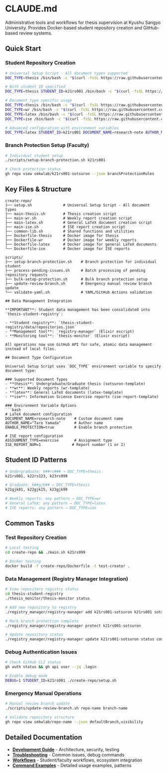 # CLAUDE.md

Administrative tools and workflows for thesis supervision at Kyushu Sangyo University. Provides Docker-based student repository creation and GitHub-based review systems.

## Quick Start

### Student Repository Creation
```bash
# Universal Setup Script - All document types supported
DOC_TYPE=thesis /bin/bash -c "$(curl -fsSL https://raw.githubusercontent.com/smkwlab/thesis-management-tools/main/create-repo/setup.sh)"

# With student ID specified
DOC_TYPE=thesis STUDENT_ID=k21rs001 /bin/bash -c "$(curl -fsSL https://raw.githubusercontent.com/smkwlab/thesis-management-tools/main/create-repo/setup.sh)"

# Document type specific usage
DOC_TYPE=thesis /bin/bash -c "$(curl -fsSL https://raw.githubusercontent.com/smkwlab/thesis-management-tools/main/create-repo/setup.sh)"   # Thesis repository
DOC_TYPE=wr /bin/bash -c "$(curl -fsSL https://raw.githubusercontent.com/smkwlab/thesis-management-tools/main/create-repo/setup.sh)"      # Weekly reports
DOC_TYPE=latex /bin/bash -c "$(curl -fsSL https://raw.githubusercontent.com/smkwlab/thesis-management-tools/main/create-repo/setup.sh)"   # General LaTeX
DOC_TYPE=ise /bin/bash -c "$(curl -fsSL https://raw.githubusercontent.com/smkwlab/thesis-management-tools/main/create-repo/setup.sh)"     # ISE reports

# Advanced configuration with environment variables
DOC_TYPE=latex STUDENT_ID=k21rs001 DOCUMENT_NAME=research-note AUTHOR_NAME="Taro Yamada" /bin/bash -c "$(curl -fsSL https://raw.githubusercontent.com/smkwlab/thesis-management-tools/main/create-repo/setup.sh)"
```

### Branch Protection Setup (Faculty)
```bash
# Individual student setup
./scripts/setup-branch-protection.sh k21rs001

# Check protection status
gh repo view smkwlab/k21rs001-sotsuron --json branchProtectionRules
```

## Key Files & Structure

```
create-repo/
├── setup.sh              # Universal Setup Script - All document types
├── main-thesis.sh        # Thesis creation script
├── main-wr.sh            # Weekly report creation script
├── main-latex.sh         # General LaTeX document creation script
├── main-ise.sh           # ISE report creation script
├── common-lib.sh         # Shared functions and utilities
├── Dockerfile-thesis     # Docker image for thesis
├── Dockerfile-wr         # Docker image for weekly reports
├── Dockerfile-latex      # Docker image for general LaTeX documents
└── Dockerfile-ise        # Docker image for ISE reports

scripts/
├── setup-branch-protection.sh    # Branch protection for individual student
├── process-pending-issues.sh     # Batch processing of pending repository requests
├── bulk-setup-protection.sh      # Bulk branch protection setup
├── update-review-branch.sh       # Emergency manual review branch update
└── validate-yaml.sh              # YAML/GitHub Actions validation

## Data Management Integration

**IMPORTANT**: Student data management has been consolidated into `thesis-student-registry`:

- **Student registry**: `thesis-student-registry/data/repositories.json`
- **Management tool**: `registry-manager` (Elixir escript)
- **Monitoring tool**: `thesis-monitor` (Elixir escript)

All operations now use GitHub API for safe, atomic data management instead of local files.

## Document Type Configuration

Universal Setup Script uses `DOC_TYPE` environment variable to specify document type:

### Supported Document Types
- **thesis**: Undergraduate/Graduate thesis (sotsuron-template)
- **wr**: Weekly reports (wr-template)
- **latex**: General LaTeX documents (latex-template)
- **ise**: Information Science Exercise reports (ise-report-template)

### Environment Variable Options
```bash
# LaTeX document configuration
DOCUMENT_NAME=research-note    # Custom document name
AUTHOR_NAME="Taro Yamada"      # Author name
ENABLE_PROTECTION=true         # Enable branch protection

# ISE report configuration
ASSIGNMENT_TYPE=exercise       # Assignment type
ISE_REPORT_NUM=1              # Report number (1 or 2)
```

## Student ID Patterns

```bash
# Undergraduate: k##rs### → DOC_TYPE=thesis
k21rs001, k22rs123, k23rs999

# Graduate: k##gjk## → DOC_TYPE=thesis
k21gjk01, k22gjk15, k23gjk99

# Weekly reports: any pattern → DOC_TYPE=wr
# General LaTeX: any pattern → DOC_TYPE=latex
# ISE reports: any pattern → DOC_TYPE=ise
```

## Common Tasks

### Test Repository Creation
```bash
# Local testing
cd create-repo && ./main.sh k21rs999

# Docker testing
docker build -f create-repo/Dockerfile -t test-creator .
```

### Data Management (Registry Manager Integration)
```bash
# View repository registry status
cd thesis-student-registry
./thesis_monitor/thesis-monitor status

# Add new repository to registry
./registry_manager/registry-manager add k21rs001-sotsuron k21rs001 sotsuron active thesis

# Mark branch protection complete
./registry_manager/registry-manager protect k21rs001-sotsuron

# Update repository status
./registry_manager/registry-manager update k21rs001-sotsuron status completed
```

### Debug Authentication Issues
```bash
# Check GitHub CLI status
gh auth status && gh api user --jq .login

# Enable debug mode
DEBUG=1 STUDENT_ID=k21rs001 ./create-repo/setup.sh
```

### Emergency Manual Operations
```bash
# Manual review branch update
./scripts/update-review-branch.sh repo-name branch-name

# Validate repository structure
gh repo view smkwlab/repo-name --json defaultBranch,visibility
```

## Detailed Documentation

- **[Development Guide](docs/CLAUDE-DEVELOPMENT.md)** - Architecture, security, testing
- **[Troubleshooting](docs/CLAUDE-TROUBLESHOOTING.md)** - Common issues, debug commands
- **[Workflows](docs/CLAUDE-WORKFLOWS.md)** - Student/faculty workflows, ecosystem integration
- **[Command Examples](docs/CLAUDE-EXAMPLES.md)** - Detailed usage examples, patterns